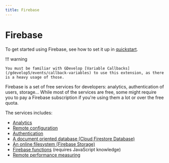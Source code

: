 ```yaml
---
title: Firebase
---
```

# Firebase

To get started using Firebase, see how to set it up in [quickstart](/gdevelop5/all-features/firebase/quickstart).

!!! warning

    You must be familiar with GDevelop [Variable Callbacks](/gdevelop5/events/callback-variables) to use this extension, as there is a heavy usage of those.

Firebase is a set of free services for developers: analytics, authentication of users, storage... While most of the services are free, some might require you to pay a Firebase subscription if you're using them a lot or over the free quota.

The services includes:

  *  [Analytics](/gdevelop5/all-features/firebase/analytics)
  *  [Remote configuration](/gdevelop5/all-features/firebase/rc)
  *  [Authentication](/gdevelop5/all-features/firebase/authentication)
  *  [A document oriented database (Cloud Firestore Database)](/gdevelop5/all-features/firebase/firestore)
  *  [An online filesystem (Firebase Storage)](/gdevelop5/all-features/firebase/storage)
  *  [Firebase functions](/gdevelop5/all-features/firebase/functions) (requires JavaScript knowledge)
  *  [Remote performance measuring](/gdevelop5/all-features/firebase/perfomance)  
